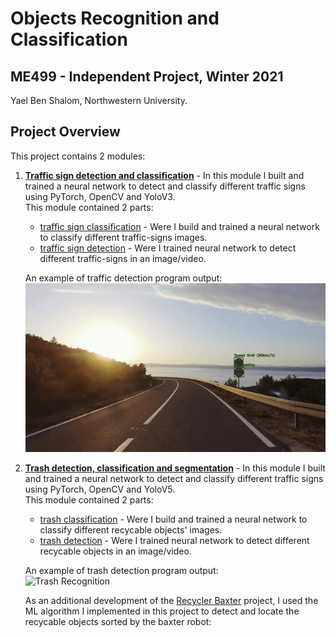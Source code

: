 # Objects Recognition and Classification
## ME499 - Independent Project, Winter 2021
Yael Ben Shalom, Northwestern University.


## Project Overview
This project contains 2 modules:
1. [**Traffic sign detection and classification**](https://github.com/YaelBenShalom/Objects-Recognition-and-Classification/tree/master/traffic_signs_detection) - In this module I built and trained a neural network to detect and classify different traffic signs using PyTorch, OpenCV and YoloV3.<br>
This module contained 2 parts:
    * [traffic sign classification](https://github.com/YaelBenShalom/Objects-Recognition-and-Classification/tree/master/traffic_signs_detection/traffic_signs_classification) - Were I build and trained a neural network to classify different traffic-signs images.
    * [traffic sign detection](https://github.com/YaelBenShalom/Objects-Recognition-and-Classification/tree/master/traffic_signs_detection/traffic_signs_recognition) - Were I trained neural network to detect different traffic-signs in an image/video.

    An example of traffic detection program output:<br>
    ![Traffic-Sign Recognition](https://github.com/YaelBenShalom/Objects-Recognition-and-Classification/blob/master/traffic_signs_detection/traffic_signs_recognition/images/traffic-sign.gif)


2. [**Trash detection, classification and segmentation**](https://github.com/YaelBenShalom/Objects-Recognition-and-Classification/tree/master/trash_detection) - In this module I built and trained a neural network to detect and classify different traffic signs using PyTorch, OpenCV and YoloV5.<br>
This module contained 2 parts:
    * [trash classification](https://github.com/YaelBenShalom/Objects-Recognition-and-Classification/tree/master/traffic_signs_detection/traffic_signs_classification) - Were I build and trained a neural network to classify different recycable objects' images.
    * [trash detection](https://github.com/YaelBenShalom/Objects-Recognition-and-Classification/tree/master/traffic_signs_detection/traffic_signs_recognition) - Were I trained neural network to detect different recycable objects in an image/video.

    An example of trash detection program output:<br>
    ![Trash Recognition](https://github.com/YaelBenShalom/Objects-Recognition-and-Classification/blob/master/trash_detection/trash_recognition/images/real-time%20detection2.gif)

    As an additional development of the [Recycler Baxter](https://github.com/YaelBenShalom/Recycler-Baxter) project, I used the ML algorithm I implemented in this project to detect and locate the recycable objects sorted by the baxter robot:

